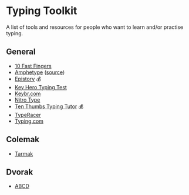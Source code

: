 # Typing Toolkit
A list of tools and resources for people who want to learn and/or practise typing.


## General
* [10 Fast Fingers](https://10fastfingers.com)
* [Amphetype](https://code.google.com/archive/p/amphetype/) ([source](https://github.com/webiest/amphetype))
* [Epistory](http://www.epistorygame.com) :moneybag:
* [Key Hero Typing Test](https://www.keyhero.com)
* [Keybr.com](https://www.keybr.com)
* [Nitro Type](https://www.nitrotype.com)
* [Ten Thumbs Typing Tutor](http://www.tenthumbstypingtutor.com) :moneybag:
* [TypeRacer](http://play.typeracer.com)
* [Typing.com](https://www.typing.com)

## Colemak
* [Tarmak](https://forum.colemak.com/topic/1858-learn-colemak-in-steps-with-the-tarmak-layouts/)

## Dvorak
* [ABCD](http://gigliwood.com/abcd/)
